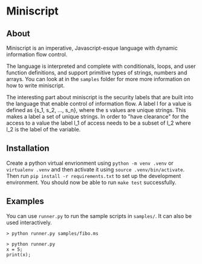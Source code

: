 # Miniscript

## About

Miniscript is an imperative, Javascript-esque language with dynamic information flow control.

The language is interpreted and complete with conditionals, loops, and user function definitions, and support primitive types of strings, numbers and arrays. You can look at in the `samples` folder for more more information on how to write miniscript.

The interesting part about miniscript is the security labels that are built into the language that enable control of information flow. A label l for a value is defined as {s_1, s_2, ..., s_n}, where the s values are unique strings. This makes a label a set of unique strings. In order to "have clearance" for the access to a value the label l_1 of access needs to be a subset of l_2 where l_2 is the label of the variable.

## Installation

Create a python virtual envrionment using `python -m venv .venv` or `virtualenv .venv` and then activate it using `source .venv/bin/activate`. Then run `pip install -r requirements.txt` to set up the development environment.
You should now be able to run `make test` successfully.

## Examples
You can use `runner.py` to run the sample scripts in `samples/`. It can also be used interactively.

```shell
> python runner.py samples/fibo.ms
```

```shell
> python runner.py
x = 5;
print(x);
```

